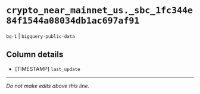 # `crypto_near_mainnet_us._sbc_1fc344e84f1544a08034db1ac697af91`
`bq-1` | `bigquery-public-data`

## Column details
* [TIMESTAMP] `last_update`

-------------------------------------------------------------------------------
*Do not make edits above this line.*
